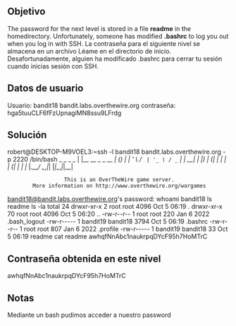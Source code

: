 ## Objetivo
The password for the next level is stored in a file **readme** in the homedirectory. Unfortunately, someone has modified **.bashrc** to log you out when you log in with SSH.
La contraseña para el siguiente nivel se almacena en un archivo Léame en el directorio de inicio. Desafortunadamente, alguien ha modificado .bashrc para cerrar tu sesión cuando inicias sesión con SSH.
## Datos de usuario

Usuario: bandit18 bandit.labs.overthewire.org
contraseña: hga5tuuCLF6fFzUpnagiMN8ssu9LFrdg
## Solución 
robert@DESKTOP-M9VOEL3:~ssh -l bandit18 bandit.labs.overthewire.org -p 2220 /bin/bash
                         _                     _ _ _
                        | |__   __ _ _ __   __| (_) |_
                        | '_ \ / _` | '_ \ / _` | | __|
                        | |_) | (_| | | | | (_| | | |_
                        |_.__/ \__,_|_| |_|\__,_|_|\__|


                      This is an OverTheWire game server.
            More information on http://www.overthewire.org/wargames

bandit18@bandit.labs.overthewire.org's password:
whoami
bandit18
ls
readme
ls -la
total 24
drwxr-xr-x  2 root     root     4096 Oct  5 06:19 .
drwxr-xr-x 70 root     root     4096 Oct  5 06:20 ..
-rw-r--r--  1 root     root      220 Jan  6  2022 .bash_logout
-rw-r-----  1 bandit19 bandit18 3794 Oct  5 06:19 .bashrc
-rw-r--r--  1 root     root      807 Jan  6  2022 .profile
-rw-r-----  1 bandit19 bandit18   33 Oct  5 06:19 readme
cat readme
awhqfNnAbc1naukrpqDYcF95h7HoMTrC
## Contraseña obtenida en este nivel 
awhqfNnAbc1naukrpqDYcF95h7HoMTrC
## Notas 
Mediante un bash pudimos acceder a nuestro password 